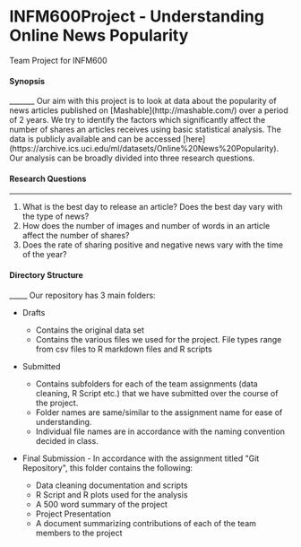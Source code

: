 # INFM600Project - Understanding Online News Popularity
Team Project for INFM600<br>
<h4><b>Synopsis</b></h4>
_______
Our aim with this project is to look at data about the popularity of news articles published on [Mashable](http://mashable.com/) over a period of 2 years. We try to identify the factors which significantly affect the number of shares an articles receives using basic statistical analysis. The data is publicly available and can be accessed [here](https://archive.ics.uci.edu/ml/datasets/Online%20News%20Popularity). Our analysis can be broadly divided into three research questions.

<h4><b>Research Questions</b></h4>

_____
1. What is the best day to release an article? Does the best day vary with the type of news?
2. How does the number of images and number of words in an article affect the number of shares?
3. Does the rate of sharing positive and negative news vary with the time of the year?

<h4><b>Directory Structure</b></h4>
_____
Our repository has 3 main folders:

* Drafts
  * Contains the original data set
  * Contains the various files we used for the project. File types range from csv files to R markdown files and R scripts
  
* Submitted
  * Contains subfolders for each of the team assignments (data cleaning, R Script etc.) that we have submitted over the course of the project. 
  * Folder names are same/similar to the assignment name for ease of understanding.
  * Individual file names are in accordance with the naming convention decided in class.
  
* Final Submission - In accordance with the assignment titled "Git Repository", this folder contains the following:
  * Data cleaning documentation and scripts
  * R Script and R plots used for the analysis
  * A 500 word summary of the project
  * Project Presentation
  * A document summarizing contributions of each of the team members to the project
